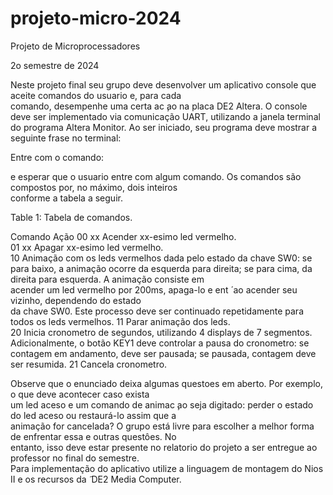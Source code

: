# projeto-micro-2024
Projeto de Microprocessadores

2o semestre de 2024

Neste projeto final seu grupo deve desenvolver um aplicativo console que aceite comandos do usuario e, para cada  
comando, desempenhe uma certa ac ̧ao na placa DE2 Altera. O console deve ser implementado via comunicação UART, utilizando a janela terminal do programa Altera Monitor. Ao ser iniciado, seu programa deve mostrar a
seguinte frase no terminal:

Entre com o comando:

e esperar que o usuario entre com algum comando. Os comandos são compostos por, no máximo, dois inteiros  
conforme a tabela a seguir.

Table 1: Tabela de comandos.

Comando     Ação 
00 xx       Acender xx-esimo led vermelho.  
01 xx       Apagar xx-esimo led vermelho.  
10          Animação com os leds vermelhos dada pelo estado da chave SW0: se para baixo, a animação 
            ocorre da esquerda para direita; se para cima, da direita para esquerda. A animação consiste em  
            acender um led vermelho por 200ms, apaga-lo e ent  ́ ao acender seu vizinho, dependendo do estado  
            da chave SW0. Este processo deve ser continuado repetidamente para todos os leds vermelhos.
11          Parar animação dos leds.  
20          Inicia cronometro de segundos, utilizando 4 displays de 7 segmentos. Adicionalmente, o botão
            KEY1 deve controlar a pausa do cronometro: se contagem em andamento, deve ser pausada; se
            pausada, contagem deve ser resumida.
21          Cancela cronometro. 

Observe que o enunciado deixa algumas questoes em aberto. Por exemplo, o que deve acontecer caso exista  
um led aceso e um comando de animac ̧ao seja digitado: perder o estado do led aceso ou restaurá-lo assim que a  
animação for cancelada? O grupo está livre para escolher a melhor forma de enfrentar essa e outras questôes. No  
entanto, isso deve estar presente no relatorio do projeto a ser entregue ao professor no final do semestre.  
Para implementação do aplicativo utilize a linguagem de montagem do Nios II e os recursos da  ̃ DE2 Media
Computer.
